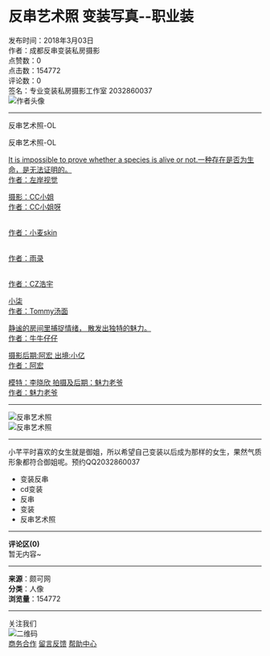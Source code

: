 # 反串艺术照 变装写真--职业装

发布时间：2018年3月03日  
作者：成都反串变装私房摄影  
点赞数：0  
点击数：154772  
评论数：0  
签名：专业变装私房摄影工作室 2032860037  
![作者头像](https://pic3-nc.pocoimg.cn/image/poco/avatar/08/17420/174201982_1514321974_21412.jpg)

---

反串艺术照-OL

反串艺术照-OL

[It is impossible to prove whether a species is alive or not.一种存在是否为生命，是无法证明的。](//www.poco.cn/works/detail_id20038098?works_id=22249794 "赛博朋克2027")  
[作者：左岸视觉](//www.poco.cn/user/user_center?user_id=52491257 "左岸视觉")  

[摄影：CC小姐](//www.poco.cn/works/detail_id20038098?works_id=22259941 "答案在明天")  
[作者：CC小姐呀](//www.poco.cn/user/user_center?user_id=184877204 "CC小姐呀")  

[](//www.poco.cn/works/detail_id20038098?works_id=22256889 "自由的风")  
[作者：小麦skin](//www.poco.cn/user/user_center?user_id=178957211 "小麦skin")  

[](//www.poco.cn/works/detail_id20038098?works_id=22261035 "白衣少年不染尘")  
[作者：雨录](//www.poco.cn/user/user_center?user_id=186750611 "雨录")  

[](//www.poco.cn/works/detail_id20038098?works_id=22249386 "小日子")  
[作者：CZ浩宇](//www.poco.cn/user/user_center?user_id=200075883 "CZ浩宇")  

[小柒](//www.poco.cn/works/detail_id20038098?works_id=22255519 "粉黛")  
[作者：Tommy汤面](//www.poco.cn/user/user_center?user_id=53401587 "Tommy汤面")  

[静谧的房间里捕捉情绪， 散发出独特的魅力。](//www.poco.cn/works/detail_id20038098?works_id=22255943 "捕捉瞬间")  
[作者：牛牛仔仔](//www.poco.cn/user/user_center?user_id=52539869 "牛牛仔仔")  

[摄影后期:阿宏 出境:小亿](//www.poco.cn/works/detail_id20038098?works_id=22257775 "有光就有氛围感")  
[作者：阿宏](//www.poco.cn/user/user_center?user_id=45783825 "阿宏")  

[模特：李晓欣 拍摄及后期：魅力老爷](//www.poco.cn/works/detail_id20038098?works_id=22258575 "误入藕花深处")  
[作者：魅力老爷](//www.poco.cn/user/user_center?user_id=65249826 "魅力老爷")  

---

![反串艺术照](https://pic3-nc.pocoimg.cn/image/poco/works/25/2020/0903/15/15991190198458011_200005008.png)  
![反串艺术照](https://pic3-nc.pocoimg.cn/image/poco/works/82/2018/0303/11/15200492973249239_174201982_W120.jpg)

---

小芊平时喜欢的女生就是御姐，所以希望自己变装以后成为那样的女生，果然气质形象都符合御姐呢。预约QQ2032860037

- 变装反串
- cd变装
- 反串
- 变装
- 反串艺术照

---

**评论区(0)**  
暂无内容~

---

**来源**：颇可网  
**分类**：人像  
**浏览量**：154772  

---

关注我们  
![二维码](//static-c.pocoimg.cn/project/poco_new_pc/prod/online/image/widget/contact_us/i/logo_6b4f126.png)  
[商务合作](https://www.poco.cn/custom/help?item=business) [留言反馈](https://www.poco.cn/custom/help?item=feedback) [帮助中心](https://www.poco.cn/custom/help?item=help)  